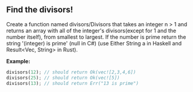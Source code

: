 ## Find the divisors! 

Create a function named divisors/Divisors that takes an integer n > 1 and returns an array with all of the integer's divisors(except for 1 and the number itself), from smallest to largest. If the number is prime return the string '(integer) is prime' (null in C#) (use Either String a in Haskell and Result<Vec<u32>, String> in Rust).

**Example:**

```rust
divisors(12); // should return Ok(vec![2,3,4,6])
divisors(25); // should return Ok(vec![5])
divisors(13); // should return Err("13 is prime")
```
